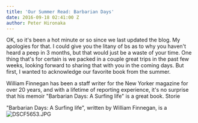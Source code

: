 ```yaml
---
title: 'Our Summer Read: Barbarian Days'
date: 2016-09-18 02:41:00 Z
author: Peter Hironaka
---
```


OK, so it's been a hot minute or so since we last updated the blog. My apologies for that. I could give you the litany of bs as to why you haven't heard a peep in 3 months, but that would just be a waste of your time. One thing that's for certain is we packed in a couple great trips in the past few weeks, looking forward to sharing that with you in the coming days. But first, I wanted to acknowledge our favorite book from the summer. 

William Finnegan has been a staff writer for the New Yorker magazine for over 20 years, and with a lifetime of reporting experience, it's no surprise that his memoir "Barbarian Days: A Surfing life" is a great book. Storie

"Barbarian Days: A Surfing life", written by William Finnegan, is a  
![DSCF5653.JPG](/uploads/DSCF5653.JPG)